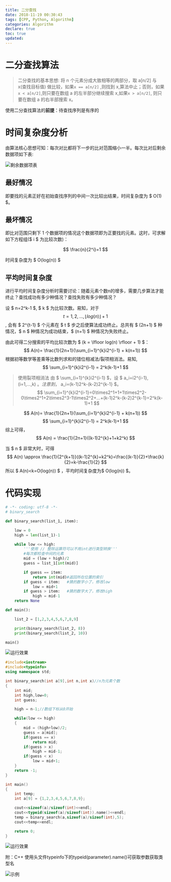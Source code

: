 ```yaml
---
title: 二分查找
date: 2018-11-19 00:30:43
tags: [CPP, Python, Algorithm]
categories: Algorithm
declare: true
toc: true
updated:
---
```


# 二分查找算法

> 二分查找的基本思想: 将 n 个元素分成大致相等的两部分，取 a[n/2] 与 x(查找目标值) 做比较，如果`x == a[n/2]` ,则找到 x,算法中止；否则，如果`x < a[n/2]`,则只要在数组 a 的左半部分继续搜索 x,如果`x > a[n/2]`, 则只要在数组 a 的右半部搜索 x。

使用二分查找算法的**前提**：待查找序列是有序的

# 时间复杂度分析

由算法核心思想可知：每次对比都将下一步的比对范围缩小一半。每次比对后剩余数据项如下表:

![剩余数据项表](https://img.vim-cn.com/ea/4e858038b377ee0c3ff1d6539001791b4a7644.jpg)

## 最好情况

即要找的元素正好在初始查找序列的中间一次比较出结果，时间复杂度为 $ O(1) $。

## 最坏情况

即比对范围只剩下 1 个数据项的情况这个数据项即为正要找的元素。这时，可求解如下方程组($ i $ 为比较次数)：

$$ \frac{n}{2^i}=1 $$

时间复杂度为 $ O(log(n)) $

## 平均时间复杂度

进行平均时间复杂度分析时需要讨论：随着元素个数n的增多，需要几步算法才能终止？查找成功有多少种情况？查找失败有多少种情况？

设 $ n=2^k-1 $, $ k $ 为比较次数。易知，对于 $$ t=1,2,..., \lfloor log(n) \rfloor + 1 $$, 会有 $ 2^{t-1} $ 个元素在 $ t $ 步之后使算法成功终止。总共有 $ (2n+1) $ 种情况，$ n $ 种情况为成功结束，$ (n+1) $ 种情况为失败终止。

由此可得二分搜索的平均比较次数为 $ (k = \lfloor log(n) \rfloor + 1) $：
$$ A(n)= \frac{1}{2n+1}(\sum_{i=1}^{k}i2^{i-1} + k(n+1)) $$
根据初等数学等差乘等比数列求和的错位相减法/裂项相消法。易知,
$$ \sum_{i=1}^{k}i2^{i-1} = 2^k(k-1)+1 $$

>使用裂项相消法
>由 $ \sum_{i=1}^{k}i2^{i-1} $，设 $ a_i=i2^{i-1},(i=1,...,k) $。注意到，$ a_i=(k-1)2^k-(k-2)2^{k-1} $。
>$$ \sum_{i=1}^{k}i2^{i-1}=0\times2^1+1+1\times2^2-0\times2^1+2\times2^3-1\times2^2+...+(k-1)2^k-(k-2)2^{k-1}=2^k(k-1)+1 $$

$$ A(n)= \frac{1}{2n+1}(\sum_{i=1}^{k}i2^{i-1} + k(n+1)) $$
$$ \sum_{i=1}^{k}i2^{i-1} = 2^k(k-1)+1 $$
综上可得，$$ A(n) = \frac{1}{2n+1}((k-1)2^{k}+1+k2^k) $$

当 $ n $ 非常大时，可得
$$ A(n) \approx \frac{1}{2^{k+1}}((k-1)2^{k}+k2^k)=\frac{(k-1)}{2}+\frac{k}{2}=k-\frac{1}{2} $$
所以 $ A(n)<k=O(log(n)) $ ，平均时间复杂度为$ O(log(n)) $。


# 代码实现

```python
# -*- coding: utf-8 -*-
# binary_search

def binary_search(list_1, item):

    low = 0
    high = len(list_1)-1

    while low <= high:
        '''使用 // 整除运算符可以不用int进行类型转换'''
        #每次都检查中间的元素
        mid = (low + high)/2
        guess = list_1[int(mid)]

        if guess == item:
            return int(mid)#返回所在位置的索引
        if guess < item:   #猜的数字小了，修改low
            low = mid+1
        if guess > item:   #猜的数字大了，修改high
            high = mid-1
    return None

def main():

    list_2 = [1,2,3,4,5,6,7,8,9]

    print(binary_search(list_2, 8))
    print(binary_search(list_2, 10))

main()
```

![运行效果](https://i.imgur.com/5V9geRk.png)

```c++
#include<iostream>
#include<typeinfo>
using namespace std;

int binary_search(int a[9],int n,int x)//n为元素个数
{
    int mid;
    int high,low=0;
	int guess;

    high = n-1;//数组下标从0开始

	while(low <= high)
    {
        mid = (high+low)/2;
        guess = a[mid];
        if(guess == x)
            return mid;
        if(guess > x)
            high = mid-1;
		if(guess < x)
		    low = mid+1;
    }
    return -1;
}

int main()
{
	int temp;
    int a[9] = {1,2,3,4,5,6,7,8,9};

	cout<<sizeof(a)/sizeof(int)<<endl;
	cout<<typeid(sizeof(a)/sizeof(int)).name()<<endl;
    temp = binary_search(a,sizeof(a)/sizeof(int),5);
	cout<<temp<<endl;

	return 0;
}
```

![运行效果](https://i.imgur.com/4IuXQTE.png)

附：C++ 使用头文件typeinfo下的typeid(parameter).name()可获取参数获取类型名

![示例](https://i.imgur.com/U3uKacO.png)